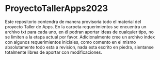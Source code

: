 # ProyectoTallerApps2023
Este repositorio contendra de manera provisoria todo el material del proyecto Taller de Apps.
En la carpeta requerimientos se encuentra un archivo txt para cada uno, en él podran aportar ideas de cualquier tipo, no se limiten a la etapa actual por favor.
Adicionalmente cree un archivo index con algunos requerimientos iniciales, como comento en el mismo absolutamente todo esta a revision, nada esta escrito en piedra,
sientanse totalmente libres de aportar con modificaciones.
